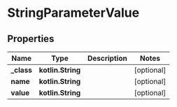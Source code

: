 
# StringParameterValue

## Properties
Name | Type | Description | Notes
------------ | ------------- | ------------- | -------------
**_class** | **kotlin.String** |  |  [optional]
**name** | **kotlin.String** |  |  [optional]
**value** | **kotlin.String** |  |  [optional]



